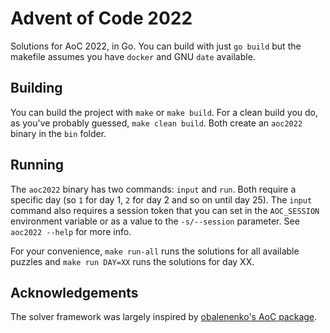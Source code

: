 # Advent of Code 2022

Solutions for AoC 2022, in Go. You can build with just `go build` but the
makefile assumes you have `docker` and GNU `date` available.

## Building

You can build the project with `make` or `make build`. For a clean build you
do, as you've probably guessed, `make clean build`. Both create an `aoc2022`
binary in the `bin` folder.

## Running

The `aoc2022` binary has two commands: `input` and `run`. Both require a
specific day (so `1` for day 1, `2` for day 2 and so on until day 25). The
`input` command also requires a session token that you can set in the
`AOC_SESSION` environment variable or as a value to the `-s/--session`
parameter. See `aoc2022 --help` for more info.

For your convenience, `make run-all` runs the solutions for all available
puzzles and `make run DAY=XX` runs the solutions for day XX.

## Acknowledgements

The solver framework was largely inspired by [obalenenko's AoC package](https://github.com/obalunenko/advent-of-code).
